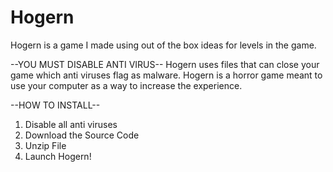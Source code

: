 # Hogern
Hogern is a game I made using out of the box ideas for levels in the game.

--YOU MUST DISABLE ANTI VIRUS--
Hogern uses files that can close your game which anti viruses flag as malware.
Hogern is a horror game meant to use your computer as a way to increase the experience.

--HOW TO INSTALL--

1. Disable all anti viruses
2. Download the Source Code
3. Unzip File
4. Launch Hogern!
